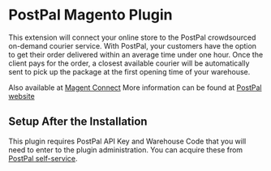 PostPal Magento Plugin
======================


This extension will connect your online store to the PostPal crowdsourced on-demand courier service. With PostPal, your customers have the option to get their order delivered within an average time under one hour.
Once the client pays for the order, a closest available courier will be automatically sent to pick up the package at the first opening time of your warehouse.

Also available at [Magent Connect](https://www.magentocommerce.com/magento-connect/catalog/product/view/id/30565/)
More information can be found at [PostPal website](https://www.postpal.ee/en)

## Setup After the Installation 
This plugin requires PostPal API Key and Warehouse Code that you will need to enter to the plugin administration. You can acquire these from [PostPal self-service](https://my.postpal.ee).